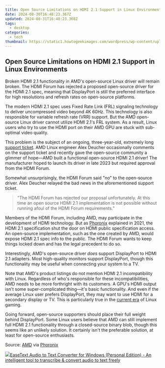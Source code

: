 ```yaml
---
title: Open Source Limitations on HDMI 2.1 Support in Linux Environments
date: 2024-08-30T16:48:23.367Z
updated: 2024-08-31T16:48:23.368Z
tags:
  - desktop
categories:
  - tech
thumbnail: https://static1.howtogeekimages.com/wordpress/wp-content/uploads/2024/03/52680939943_5b68c0aa6a_o.jpg
---
```


## Open Source Limitations on HDMI 2.1 Support in Linux Environments

Broken HDMI 2.1 functionality in AMD's open-source Linux driver will remain broken. The HDMI Forum has rejected a proposed open-source driver for the HDMI 2.1 spec, meaning that DisplayPort is still the preferred interface for high resolutions and refresh rates on open-source platforms.

 The modern HDMI 2.1 spec uses Fixed Rate Link (FRL) signaling technology to deliver uncompressed video beyond 4K 60Hz. This technology is also responsible for variable refresh rate (VRR) support. But the AMD open-source Linux driver cannot utilize HDMI 2.1's FRL system. As a result, Linux users who try to use the HDMI port on their AMD GPU are stuck with sub-optimal video quality.

 This problem is the subject of an ongoing, three-year-old, extremely long [support ticket](http://gitlab.freedesktop.org/drm/amd/-/issues/1417#note%5F2303163). AMD Linux engineer Alex Deucher occasionally comments on the support ticket and recently gave the open-source community a glimmer of hope—AMD built a functional open-source HDMI 2.1 driver! The manufacturer hoped to launch its driver in late 2023 but required approval from the HDMI Forum.

 Somewhat unsurprisingly, the HDMI Forum said "no" to the open-source driver. Alex Deucher relayed the bad news in the aforementioned support ticket.

> "The HDMI Forum has rejected our proposal unfortunately. At this time an open source HDMI 2.1 implementation is not possible without running afoul of the HDMI Forum requirements."

 Members of the HDMI Forum, including AMD, may participate in the development of HDMI technology. But as [Phoronix](http://www.phoronix.com/news/HDMI-Closed-Spec-Hurts-Open) explained in 2021, the HDMI 2.1 specification shut the door on HDMI public specification access. An open-source implementation, such as the one created by AMD, would expose HDMI 2.1 spec info to the public. The HDMI Forum wants to keep things locked down and has the legal precedent to do so.

 Interestingly, AMD's open-source driver _does_ support DisplayPort to HDMI 2.1 adapters. Most high-quality monitors support DisplayPort, though this functionality may be useful when connecting your system to a TV.

 Note that AMD's product listings do not mention HDMI 2.1 incompatibility with Linux. Regardless of who's responsible for these incompatibilities, AMD needs to be more forthright with its customers. A GPU's HDMI output isn't some super-complicated thing—it's basic functionality. And even if the average Linux user prefers DisplayPort, they may want to use HDMI for a secondary display or TV. This is particularly true in the [current era](https://vimeo-videos.techidaily.com/updated-quick-tips-to-produce-quality-thumbnails-fast/) of Linux gaming.

 Going forward, open-source supporters should place their full weight behind DisplayPort. Some Linux users believe that AMD can still implement full HDMI 2.1 functionality through a closed-source binary blob, though this seems like an unlikely solution. It certainly isn't the preferable solution, at least for open-source enthusiasts.

 Source: [AMD](https://gitlab.freedesktop.org/drm/amd/-/issues/1417#note%5F2303163) via [Phoronix](https://www.phoronix.com/news/HDMI-2.1-OSS-Rejected)

<ins class="adsbygoogle"
     style="display:block"
     data-ad-format="autorelaxed"
     data-ad-client="ca-pub-7571918770474297"
     data-ad-slot="1223367746"></ins>



<ins class="adsbygoogle"
     style="display:block"
     data-ad-client="ca-pub-7571918770474297"
     data-ad-slot="8358498916"
     data-ad-format="auto"
     data-full-width-responsive="true"></ins>



<!-- affiliate ads begin -->
<a href="https://secure.2checkout.com/order/checkout.php?PRODS=40203538&QTY=1&AFFILIATE=108875&CART=1"><img src="https://secure.avangate.com/images/merchant/cc4b82e826b52ec41c810301548e8f48/products/audio-to-text-transcription-software.png" border="0">EaseText Audio to Text Converter for Windows (Personal Edition) - An intelligent tool to transcribe & convert audio to text freely </a>
<!-- affiliate ads end -->